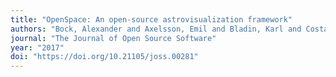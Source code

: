 ```yaml
---
title: "OpenSpace: An open-source astrovisualization framework"
authors: "Bock, Alexander and Axelsson, Emil and Bladin, Karl and Costa, Jonathas and Payne, Gene and Territo, Matthew and Kilby, Joakim and Kuznetsova, Masha and Emmart, Carter and Ynnerman, Anders"
journal: "The Journal of Open Source Software"
year: "2017"
doi: "https://doi.org/10.21105/joss.00281"
---
```

